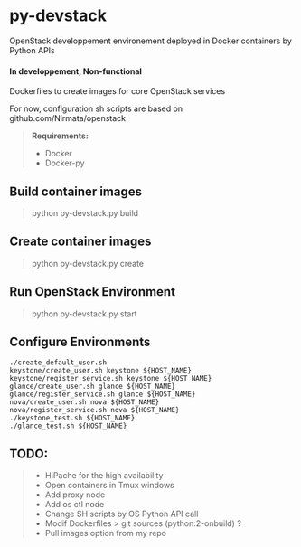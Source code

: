 py-devstack
===========

OpenStack developpement environement deployed in Docker containers by Python APIs

#### In developpement, Non-functional

Dockerfiles to create images for core OpenStack services

For now, configuration sh scripts are based on github.com/Nirmata/openstack 

> **Requirements:**
> - Docker
> - Docker-py



Build container images
----------------------
> python py-devstack.py build


Create container images
-----------------------
> python py-devstack.py create


Run OpenStack Environment
-------------------------
> python py-devstack.py start

Configure Environments
----------------------

	./create_default_user.sh
	keystone/create_user.sh keystone ${HOST_NAME}
	keystone/register_service.sh keystone ${HOST_NAME}
	glance/create_user.sh glance ${HOST_NAME}
	glance/register_service.sh glance ${HOST_NAME}
	nova/create_user.sh nova ${HOST_NAME}
	nova/register_service.sh nova ${HOST_NAME}
	./keystone_test.sh ${HOST_NAME}
	./glance_test.sh ${HOST_NAME}



TODO:
-----
> - HiPache for the high availability
> - Open containers in Tmux windows
> - Add proxy node
> - Add os ctl node
> - Change SH scripts by OS Python API call
> - Modif Dockerfiles > git sources (python:2-onbuild) ?
> - Pull images option from my repo